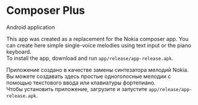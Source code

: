 # Сomposer Plus
Android application

This app was created as a replacement for the Nokia composer app. You can create here simple single-voice melodies using text input or the piano keyboard.</br>
To install the app, download and run `app/release/app-release.apk`.</br>

Приложение создано в качестве замены синтезатора мелодий Nokia. Вы можете создавать здесь простые одноголосные мелодии с помощью текстового ввода или клавиатуры фортепиано.</br>
Чтобы установить приложение, загрузите и запустите `app/release/app-release.apk`.</br>
